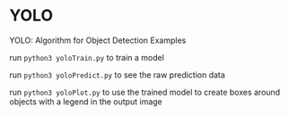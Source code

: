 # YOLO
YOLO: Algorithm for Object Detection Examples

run ```python3 yoloTrain.py``` to train a model


run ```python3 yoloPredict.py``` to see the raw prediction data


run ```python3 yoloPlot.py``` to use the trained model to create boxes around objects with a legend in the output image
